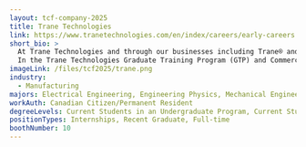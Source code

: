```yaml
---
layout: tcf-company-2025
title: Trane Technologies
link: https://www.tranetechnologies.com/en/index/careers/early-careers.html
short_bio: >
  At Trane Technologies and through our businesses including Trane® and Thermo King®, we create innovative climate solutions for buildings, homes, and transportation that challenges what's possible for a sustainable world. We're a team that dares to look at the world's challenges and see impactful possibilities.
  In the Trane Technologies Graduate Training Program (GTP) and Commercial Sales Internships, you'll learn from experts in the field, who are committed to preparing you for a rewarding career in Technical Sales Engineering, Energy Engineering, or Contracting Project Management. Each program offers you intensive technical, business and leadership training.
imageLink: /files/tcf2025/trane.png
industry:
  - Manufacturing
majors: Electrical Engineering, Engineering Physics, Mechanical Engineering, Other Engineering
workAuth: Canadian Citizen/Permanent Resident
degreeLevels: Current Students in an Undergraduate Program, Current Students in a Masters Program, Graduated with an Undergraduate Degree
positionTypes: Internships, Recent Graduate, Full-time
boothNumber: 10
---
```

